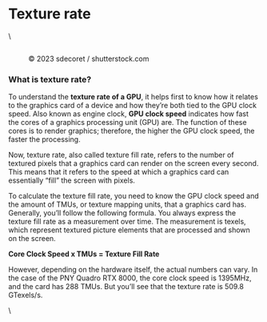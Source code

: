 # Texture rate

\


<figure><img src="https://images.versus.io/property/texturerate-1598666803740.variety.jpg" alt=""><figcaption><p>© 2023 sdecoret / shutterstock.com</p></figcaption></figure>

### What is texture rate?

To understand the **texture rate of a GPU**, it helps first to know how it relates to the graphics card of a device and how they’re both tied to the GPU clock speed. Also known as engine clock, **GPU clock speed** indicates how fast the cores of a graphics processing unit (GPU) are. The function of these cores is to render graphics; therefore, the higher the GPU clock speed, the faster the processing.

Now, texture rate, also called texture fill rate, refers to the number of textured pixels that a graphics card can render on the screen every second. This means that it refers to the speed at which a graphics card can essentially “fill” the screen with pixels.

To calculate the texture fill rate, you need to know the GPU clock speed and the amount of TMUs, or texture mapping units, that a graphics card has. Generally, you’ll follow the following formula. You always express the texture fill rate as a measurement over time. The measurement is texels, which represent textured picture elements that are processed and shown on the screen.

**Core Clock Speed x TMUs = Texture Fill Rate**

However, depending on the hardware itself, the actual numbers can vary. In the case of the PNY Quadro RTX 8000, the core clock speed is 1395MHz, and the card has 288 TMUs. But you’ll see that the texture rate is 509.8 GTexels/s.

\
